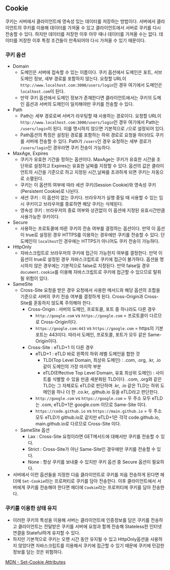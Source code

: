 ## Cookie
쿠키는 서버에서 클라이언트에 영속성 있는 데이터를 저장하는 방법이다. 서버에서 클라이언트의 쿠키를 이용해 데이터를 가져올 수 있고 클라이언트에서 서버로 쿠키를 다시 전송할 수 있다. 하지만 데이터를 저장한 이후 아무 때나 데이터를 가져올 수는 없다. 데이터를 저장한 이후 특정 조건들이 만족되어야 다시 가져올 수 있기 때문이다.
### 쿠키 옵션
- Domain
  - 도메인은 서버에 접속할 수 있는 이름이다. 쿠키 옵션에서 도메인은 포트, 서브 도메인 정보, 세부 경로를 포함하지 않는다. 요청할 URL이 `http://www.localhost.com:3000/users/login`인 경우 여기에서 도메인은 `localhost.com`이 된다.
  - 만약 쿠키 옵션에서 도메인 정보가 존재한다면 클라이언트에서는 쿠키의 도메인 옵션과 서버의 도메인이 일치해야만 쿠키를 전송할 수 있다.
- Path
  - Path는 세부 경로로써 서버가 라우팅할 때 사용하는 경로이다. 요청할 URL이 `http://www.localhost.com:3000/users/login`인 경우 여기에서 Path는 `/users/login`이 된다. 이를 명시하지 않으면 기본적으로 `/`으로 설정되어 있다.
  - Path옵션의 특징은 설정된 경로를 포함하는 하위 경로로 요청을 하더라도 쿠키를 서버에 전송할 수 있다. Path가 `/users`인 경우 요청하는 세부 경로가 `/users/login`인 경우라면 쿠키 전송이 가능하다.
- MaxAge, Expires
  - 쿠키가 유효한 기간을 정하는 옵션이다. MaxAge는 쿠키가 유효한 시간을 초 단위로 설정하고 Expires는 유효한 날짜를 지정할 수 있다. 옵션의 값은 클라이언트의 시간을 기준으로 하고 지정된 시간,날짜를 초과하게 되면 쿠키는 자동으로 소멸된다.
  - 쿠키는 이 옵션의 여부에 따라 세션 쿠키(Session Cookie)와 영속성 쿠키(Persistent Cookie)로 나뉜다.
  - 세션 쿠키 : 이 옵션이 없는 쿠키다. 브라우저가 실행 중일 때 사용할 수 있는 임시 쿠키이고 브라우저를 종료하면 해당 쿠키는 삭제된다.
  - 영속성 쿠키 : 브라우저의 종료 여부와 상관없이 이 옵션에 지정된 유효시간만큼 사용가능한 쿠키이다.
- Secure
  - 사용하는 프로토콜에 따른 쿠키의 전송 여부를 결정하는 옵션이다. 만약 이 옵션이 true로 설정된 경우 HTTPS를 이용하는 경우에만 쿠키를 전송할 수 있다. 단 도메인이 `localhost`인 경우에는 HTTPS가 아니어도 쿠키 전송이 가능하다.
- HttpOnly
  - 자바스크립트로 브라우저의 쿠키에 접근이 가능한지 여부를 결정한다. 만약 이 옵션이 true로 설정된 경우 자바스크립트로 쿠키에 접근이 불가하다. 옵션을 명시하지 않은 경우에는 기본적으로 false로 지정된다. 만약 false일 경우 `document.cookie`를 이용해 자바스크립트로 쿠키에 접근할 수 있으므로 탈취될 위험이 있다.
- SameSite
  - Cross-Site 요청을 받은 경우 요청에서 사용한 메서드와 해당 옵션의 조합을 기준으로 서버의 쿠키 전송 여부를 결정하게 된다. Cross-Origin과 Cross-Site를 혼동하지 않도록 주의해야 한다.
    - Cross-Origin : 서버의 도메인, 프로토콜, 포트 중 하나라도 다른 경우
      - `http://google.com` vs `https://google.com` = 프로토콜이 다르므로 Cross-Origin이다.
      - `https://google.com:443` vs `https://google.com` = https의 기본 포트는 443이다. 따라서 도메인, 프로토콜, 포트가 모두 같은 Same-Origin이다.
    - Cross-Site : eTLD+1 이 다른 경우
      - eTLD+1 : eTLD 바로 왼쪽의 하위 레벨 도메인을 합한 것
        - TLD(Top Level Domain, 최상위 도메인) : .com, .org, .kr, .io 같이 도메인의 가장 마지막 부분
        - eTLD(Effective Top Level Domain, 유효 최상위 도메인) : 사이트를 식별할 수 있을 만큼 세분화된 TLD이다. .com, .org와 같은 TLD는 그 자체로도 eTLD로 판단하며 .kr, .io 같은 TLD는 하위 도메인을 하나 더 한 .co.kr, .github.io 등을 eTLD라고 판단한다.
      - `http://google.com` vs `https://google.com` = 두 주소 모두 eTLD는 .com, eTLD+1은 google.com 이므로 Same-Site 이다.
      - `https://code.github.io` vs `https://main.github.io` = 두 주소 모두 eTLD가 github.io로 같지만 eTLD+1은 각각 code.github.io, main.github.io로 다르므로 Cross-Site 이다.
  - SameSite 옵션
    - Lax : Cross-Site 요청이라면 GET메서드에 대해서만 쿠키를 전송할 수 있다.
    - Strict : Cross-Site가 아닌 Same-Site인 경우에만 쿠키를 전송할 수 있다.
    - None : 항상 쿠키를 보내줄 수 있지만 쿠키 옵션 중 Secure 옵션이 필요하다.
- 서버에서 이런 옵션들을 지정한 다음 클라이언트로 쿠키를 처음 전송하게 된다면 헤더에 `Set-Cookie`라는 프로퍼티로 쿠키를 담아 전송한다. 이후 클라이언트에서 서버에게 쿠키를 전송해야 한다면 헤더에 `Cookie`라는 프로퍼티에 쿠키를 담아 전송한다.

### 쿠키를 이용한 상태 유지
- 이러한 쿠키의 특성을 이용해 서버는 클라이언트에 인증정보를 담은 쿠키를 전송하고 클라이언트는 전달받은 쿠키를 서버에 요청과 함께 전송해 Stateless한 인터넷 연결을 Stateful하게 유지할 수 있다.
- 하지만 기본적으로 쿠키는 오랜 시간 동안 유지될 수 있고 HttpOnly옵션을 사용하지 않았다면 자바스크립트를 이용해서 쿠키에 접근할 수 있기 때문에 쿠키에 민감한 정보를 담는 것은 위험하다.

[MDN - Set-Cookie Attributes](https://developer.mozilla.org/en-US/docs/Web/HTTP/Headers/Set-Cookie)